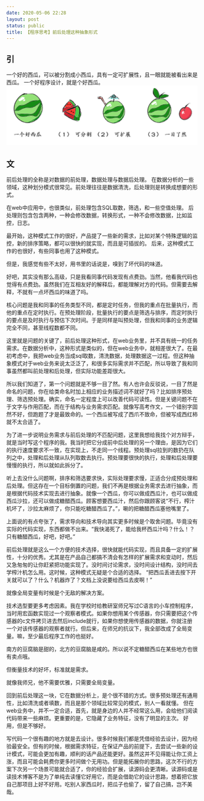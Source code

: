 ```yaml
---
date: 2020-05-06 22:28
layout: post
status: public
title: 【程序思考】前后处理这种抽象形式
---
```


## 引
一个好的西瓜，可以被分割成小西瓜，具有一定可扩展性，且一眼就能被看出来是西瓜。
一个好程序设计，就是个好西瓜。
![](./_image/2020-05-06-【程序思考】前后处理这种抽象形式/01-19-04.jpg)

## 文
前后处理的全称是对数据的前处理，数据处理与数据后处理。
在数据分析的一些领域，这种划分模式很常见。前处理往往是数据清洗，后处理则是转换成想要的形式。

在web中应用中，也很类似，前处理包含SQL取数，筛选，和一些空值处理。
后处理则包含包含两种，一种会修改数据，转换形式，一种不会修改数据，比如监控，日志。

最开始，这种模式工作的很好，产品提了一些新的需求，比如对某个特殊逻辑的监控，新的排序策略，都可以很快的就实现，而且是可插拔的。
后来，这种模式工作的也很好，有些同事也用了这种模式。

但是，我感觉有些不太好，用书里的话说是，嗅到了坏代码的味道。

好吧，其实没有那么高级，只是我看同事代码发现有点费劲。当然，他看我代码也觉得有点费劲。虽然我们在互相友好的解释后，都能理解对方的代码。但需要去解释，不就有一点坏西瓜的味道了吗。

核心问题是我和同事的任务类型不同，都是定时任务，但我的重点在批量执行，而他的重点在定时执行。在预处理阶段，批量执行的要点是筛选与排序，而定时执行的要点是及时执行与预估下次时间。于是同样是叫预处理，但我和同事的业务逻辑完全不同，甚至线程数都不同。

这里就是问题的关键了，前后处理这种形式，在web业务里，并不具有统一的任务需求。在数据分析中，这种形式是类似的，但在web业务中，就相差很大了。在最初考虑中，我把web业务当成sql取数，清洗数据，处理数据这一过程。但这种抽象模式对于web业务来说太泛泛了，和很多实际需求并不匹配，所以导致了我和同事虽然都叫前处理和后处理，但实际功能差距很大。

所以我们知道了，第一个问题就是不够一目了然。有人也许会反驳说，一目了然是命名的问题，你在给类命名时加上相应的业务描述词不就好了吗？比如排序预处理、筛选预处理。确实，命名一定程度上可以改善代码可读性。但是关键问题不在于文字与作用匹配，而在于结构与业务需求匹配。就像写高考作文，一个错别字固然不好，但跑题了才是最致命的。一个西瓜被写成了西爪不致命，但被写成西红柿就不太合适了。

为了进一步说明业务需求与前后处理的不匹配问题，这里我想给我找个对方辩手，就是当时写这个程序的我。我当时把它分成前中后处理的另一个理由，是因为它们的执行速度要求不一致，在实现上，不走同一个线程。预处理sql拉到的数扔在队列之中，处理和后处理从队列取数去执行。预处理要很快的执行，处理和后处理要慢慢的执行，所以就如此拆分了。

听上去没什么问题啊，排序和筛选要求快，实际处理要求慢，正适合分成预处理和后处理。但这存在一个目标倒置的问题，我们不再是根据业务需求去进行抽象，而是根据代码技术实现去进行抽象。就像一个西瓜，你可以做成西瓜汁，也可以做成西瓜沙拉，还可以做成糖醋西瓜。顾客想要西瓜汁，然后你跟顾客说“不行，榨汁机坏了，沙拉太麻烦了，你只能吃糖醋西瓜了。”，唰的把糖醋西瓜塞他嘴里了。

上面说的有点夸张了，需求导向和技术导向其实更多时候是个取舍问题。毕竟没有实际的代码实现，东西都做不出来。“我快渴死了，能给我杯西瓜汁吗？什么！？只有糖醋西瓜，好吧，好吧。”

前后处理就是这么一个方便的技术选择，很快就能代码实现，而且具备一定的扩展性，十分的优秀。尤其是在产品自己都搞不清会有怎样的扩展需求和变动时，然后又急匆匆的让你赶紧把功能实现了。没时间讨论需求，没时间设计结构，没时间去学榨汁机怎么用。这时候，这种模式无疑是个合适的选择。
“把西瓜丢进去按下开关就可以了？什么？机器炸了？文档上没说要给西瓜去皮啊！”

就像全局变量有时候是个无敌的解决方案。

技术选型要更多考虑因素。我在学校时给教研室师兄写过C语言的小车控制程序，当时用宏函数实现过一个观察者模式。如果你想用某个传感器，你只需要把这个传感器的c文件拷贝进去然后include就行，如果你想使用传感器的数据，你就注册一个对该传感器的观察者就行。但后来，在师兄的抗议下，我全部改成了全局变量。嘛，至少最后程序工作的也挺好。

南方的豆腐脑是甜的，北方的豆腐脑是咸的。所以说不定糖醋西瓜在某些地方也很有卖点哦。

但衡量技术的好坏，标准就是需求。

就像我师兄，他不需要优雅，只需要全局变量。

回到前后处理这一块，它在数据分析上，是个很不错的方式。很多预处理还有通用性，比如清洗或者填数，而且是那个领域比较常见的模式，别人一看就懂。
但在web业务中，并不一定合适，首先，就是身边的人并不经常这么用，会给他们阅读代码带来一些麻烦。更重要的是，它隐藏了业务特征，没有了明显的主次。
好用，但是不够好。

写代码一个很有趣的地方就是去设计。很多时候我们都是凭借经验去设计，因为经验最安全。但有的时候，根据需求特征，在保证产品的前提下，去尝试一些新的设计模式，可能会更加有趣，顺利的话产品还能更好。虽然这并不见得能让你工资上涨，而且可能会耗费你更多时间做个无用功。但是能拓展你的思路，这次不行的方案下次另一个场景可能就合适了，你的经验会扩展，读源码会更清晰。读源码或是读技术博客不是为了单纯去读懂它好用它，而是会借助它的设计思路，想着把它放自己那项目上好不好用。吃别人家西瓜时，把瓜子也偷了，留了自己搞，岂不美哉。